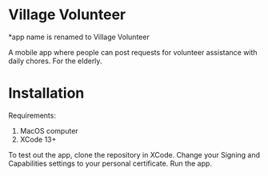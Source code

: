 # Village Volunteer 
*app name is renamed to Village Volunteer

A mobile app where people can post requests for volunteer assistance with daily chores. For the elderly.

# Installation

Requirements:
1. MacOS computer
1. XCode 13+

To test out the app, clone the repository in XCode. Change your Signing and Capabilities settings to your personal certificate. Run the app. 
